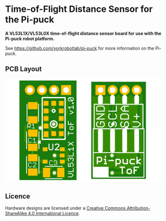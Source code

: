 # Time-of-Flight Distance Sensor for the Pi-puck

**A VL53L1X/VL53L0X time-of-flight distance sensor board for use with the Pi-puck robot platform.**

See https://github.com/yorkrobotlab/pi-puck for more information on the Pi-puck.


## PCB Layout

![PCB front and back](hardware/board-combined.png)


## Licence

Hardware designs are licensed under a [Creative Commons Attribution-ShareAlike 4.0 International Licence][cc-by-sa].


[cc-by-sa]: http://creativecommons.org/licenses/by-sa/4.0/

